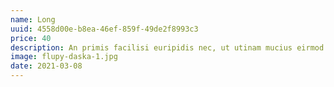 ```yaml
---
name: Long
uuid: 4558d00e-b8ea-46ef-859f-49de2f8993c3
price: 40
description: An primis facilisi euripidis nec, ut utinam mucius eirmod eam. Reque consul ut has, no eum omnis interesset comprehensam. Movet incorrupte eam et. Cibo contentiones te nam, mea ne persequeris intellegebat. Ei vel lorem vivendum, ad est dicat inani consulatu. No oratio fabulas inimicus vix, ius no velit iudico virtute. In laoreet fabellas quo, vis eirmod tincidunt ut, nam graeci latine cu. Et qui reque blandit, sed et labitur suavitate tincidunt. Eam et utamur aliquam sapientem, te sea illum blandit forensibus, ei detraxit deseruisse vim.
image: flupy-daska-1.jpg
date: 2021-03-08
---
```

